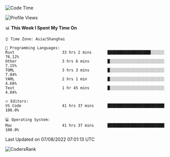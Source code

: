 <!--START_SECTION:waka-->
![Code Time](http://img.shields.io/badge/Code%20Time-1%2C595%20hrs-blue)

![Profile Views](http://img.shields.io/badge/Profile%20Views-69-blue)

📊 **This Week I Spent My Time On** 

```text
⌚︎ Time Zone: Asia/Shanghai

💬 Programming Languages: 
Rust                     33 hrs 2 mins       ███████████████████░░░░░░   76.12% 
Other                    3 hrs 6 mins        █░░░░░░░░░░░░░░░░░░░░░░░░   7.15% 
TOML                     3 hrs 3 mins        █░░░░░░░░░░░░░░░░░░░░░░░░   7.04% 
YAML                     2 hrs 1 min         █░░░░░░░░░░░░░░░░░░░░░░░░   4.68% 
Text                     1 hr 45 mins        █░░░░░░░░░░░░░░░░░░░░░░░░   4.04%

🔥 Editors: 
VS Code                  41 hrs 37 mins      █████████████████████████   100.0%

💻 Operating System: 
Mac                      41 hrs 37 mins      █████████████████████████   100.0%

```


 Last Updated on 07/08/2022 07:01:13 UTC
<!--END_SECTION:waka-->

![CodersRank](https://cr-skills-chart-widget.azurewebsites.net/api/api?username=BugenZhao&padding=16&tooltip=true&branding=false&sort-by-score=true&skills=Rust%2C%20Swift%2C%20C%2C%20TypeScript%2C%20Java%2C%20Go%2C%20Dart%2C%20C%2B%2B%2C%20Python%2C%20Assembly%2C%20Shell%2C%20Kotlin)
